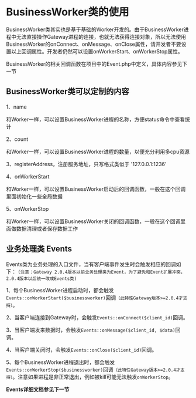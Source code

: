 # BusinessWorker类的使用
BusinessWorker类其实也是基于基础的Worker开发的。由于BusinessWorker进程中无法直接操作Gateway进程的连接，也就无法获得连接对象，所以无法使用BusinessWorker的onConnect、onMessage、onClose属性，请开发者不要设置以上回调属性。开发者仍然可以设置onWorkerStart、onWorkerStop属性。

BusinessWorker的相关回调函数在项目中的Event.php中定义，具体内容参见下一节

## BusinessWorker类可以定制的内容

1、name

和Worker一样，可以设置BusinessWorker进程的名称，方便status命令中查看统计

2、count

和Worker一样，可以设置BusinessWorker进程的数量，以便充分利用多cpu资源

3、registerAddress，注册服务地址，只写格式类似于 '127.0.0.1:1236'

4、onWorkerStart

和Worker一样，可以设置BusinessWorker启动后的回调函数，一般在这个回调里面初始化一些全局数据

5、onWorkerStop

和Worker一样，可以设置BusinessWorker关闭的回调函数，一般在这个回调里面做数据清理或者保存数据工作

## 业务处理类 Events

Events类为业务处理的入口文件，当有客户端事件发生时会触发相应的回调如下：
``` (注意：Gateway 2.0.4版本以前业务处理类为Event，为了避免和Event扩展冲突，2.0.4版本以后统一改成Events类) ```

1、每个BusinessWorker进程启动时，都会触发```Events::onWorkerStart($businessworker)```回调```（此特性Gateway版本>=2.0.4才支持）```。

2、当客户端连接到Gateway时，会触发```Events::onConnect($client_id)```回调。

3、当客户端发来数据时，会触发```Events::onMessage($client_id, $data)```回调。

4、当客户端关闭时，会触发```Events::onClose($client_id)```回调。

5、每个BusinessWorker进程退出时，都会触发```Events::onWorkerStop($businessworker)```回调```（此特性Gateway版本>=2.0.4才支持）```。注意如果进程是非正常退出，例如被kill可能无法触发```onWorkerStop```。

**Events详细文档参见下一节**




